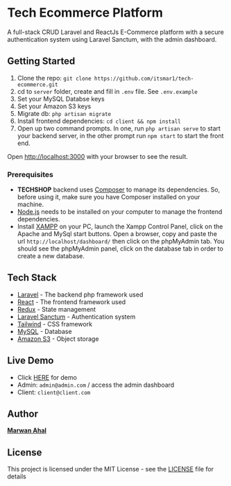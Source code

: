 # Tech Ecommerce Platform

A full-stack CRUD Laravel and ReactJs E-Commerce platform with a secure authentication system using Laravel Sanctum, with the admin dashboard.

## Getting Started

1. Clone the repo: `git clone https://github.com/itsmar1/tech-ecommerce.git`
2. cd to `server` folder, create and fill in `.env` file. See `.env.example`
3. Set your MySQL Databse keys
4. Set your Amazon S3 keys
3. Migrate db: `php artisan migrate`
5. Install frontend dependencies: `cd client && npm install`
6. Open up two command prompts. In one, run `php artisan serve` to start your backend server, in the other prompt run `npm start` to start the front end.

Open [http://localhost:3000](http://localhost:3000) with your browser to see the result.

### Prerequisites

* **TECHSHOP** backend uses [Composer](https://getcomposer.org) to manage its dependencies. So, before using it, make sure you have Composer installed on your machine.
* [Node.js](https://nodejs.org) needs to be installed on your computer to manage the frontend dependencies.
* Install [XAMPP](https://www.apachefriends.org/index.html) on your PC, launch the Xampp Control Panel, click on the Apache and MySql start buttons. Open a browser, copy and paste the url `http://localhost/dashboard/` then click on the phpMyAdmin tab. You should see the phpMyAdmin panel, click on the database tab in order to create a new database.


## Tech Stack

* [Laravel](https://reactjs.org/) - The backend php framework used
* [React](https://maven.apache.org/) - The frontend framework used
* [Redux](https://react-redux.js.org/) - State management
* [Laravel Sanctum](https://laravel.com/docs/8.x/sanctum) - Authentication system
* [Tailwind](https://tailwindcss.com/) - CSS framework
* [MySQL](https://www.mysql.com/) - Database
* [Amazon S3](https://aws.amazon.com/s3/) - Object storage


## Live Demo
* Click [HERE](https://github.com/itsmar1) for demo
* Admin: `admin@admin.com` / access the admin dashboard
* Client: `client@client.com`

## Author

[**Marwan Ahal**](https://github.com/itsmar1)

## License

This project is licensed under the MIT License - see the [LICENSE](LICENSE) file for details

